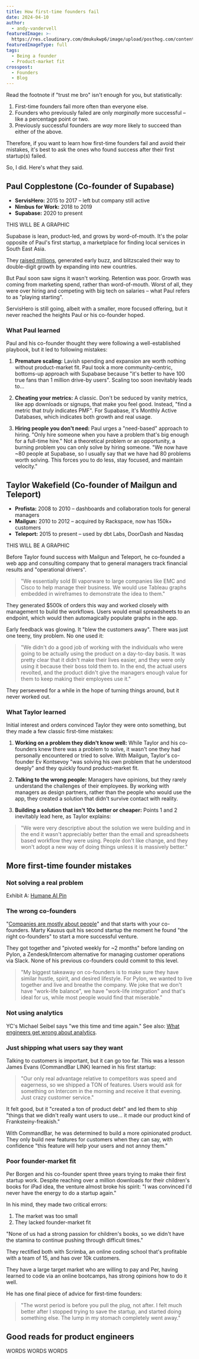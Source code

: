 ```yaml
---
title: How first-time founders fail
date: 2024-04-10
author:
  - andy-vandervell
featuredImage: >-
  https://res.cloudinary.com/dmukukwp6/image/upload/posthog.com/contents/images/newsletter/beyond-10x-engineer/super-hog.png
featuredImageType: full
tags:
  - Being a founder
  - Product-market fit
crosspost:
  - Founders
  - Blog
---
```


Read the footnote if "trust me bro" isn't enough for you, but statistically:

1. First-time founders fail more often than everyone else.
2. Founders who previously failed are only _marginally_ more successful – like a percentage point or two.
3. Previously successful founders are _way_ more likely to succeed than either of the above.

Therefore, if you want to learn how first-time founders fail and avoid their mistakes, it's best to ask the ones who found success after their first startup(s) failed. 

So, I did. Here's what they said.

## Paul Copplestone (Co-founder of Supabase)

- **ServisHero:** 2015 to 2017 – left but company still active
- **Nimbus for Work:** 2018 to 2019
- **Supabase:** 2020 to present

THIS WILL BE A GRAPHIC

Supabase is lean, product-led, and grows by word-of-mouth. It's the polar opposite of Paul's first startup, a marketplace for finding local services in South East Asia.

They [raised millions](https://techcrunch.com/2016/03/20/servishero-a-mobile-app-for-finding-local-services-in-southeast-asia-lands-2-7m/), generated early buzz, and blitzscaled their way to double-digit growth by expanding into new countries.

But Paul soon saw signs it wasn't working. Retention was poor. Growth was coming from marketing spend, rather than word-of-mouth. Worst of all, they were over hiring and competing with big tech on salaries – what Paul refers to as "playing starting".

ServisHero is still going, albeit with a smaller, more focused offering, but it never reached the heights Paul or his co-founder hoped.

### What Paul learned

Paul and his co-founder thought they were following a well-established playbook, but it led to following mistakes:

1. **Premature scaling:** Lavish spending and expansion are worth nothing without product-market fit. Paul took a more community-centric, bottoms-up approach with Supabase because "it's better to have 100 true fans than 1 million drive-by users". Scaling too soon inevitably leads to...

2. **Cheating your metrics:** A classic. Don't be seduced by vanity metrics, like app downloads or signups, that make you feel good. Instead, "find a metric that *truly* indicates PMF". For Supabase, it's Monthly Active Databases, which indicates both growth and real usage.

3. **Hiring people you don't need:** Paul urges a "need-based" approach to hiring. "Only hire someone when you have a problem that's big enough for a full-time hire." Not a theoretical problem or an opportunity, a burning problem you can only solve by hiring someone. "We now have ~80 people at Supabase, so I usually say that we have had 80 problems worth solving. This forces you to do less, stay focused, and maintain velocity."

## Taylor Wakefield (Co-founder of Mailgun and Teleport)

- **Profista:** 2008 to 2010 – dashboards and collaboration tools for general managers
- **Mailgun:** 2010 to 2012 – acquired by Rackspace, now has 150k+ customers
- **Teleport:** 2015 to present – used by dbt Labs, DoorDash and Nasdaq

THIS WILL BE A GRAPHIC

Before Taylor found success with Mailgun and Teleport, he co-founded a web app and consulting company that to general managers track financial results and "operational drivers". 

> "We essentially sold BI vaporware to large companies like EMC and Cisco to help manage their business. We would use Tableau graphs embedded in wireframes to demonstrate the idea to them."

They generated $500k of orders this way and worked closely with management to build the workflows. Users would email spreadsheets to an endpoint, which would then automagically populate graphs in the app. 

Early feedback was glowing. It "blew the customers away". There was just one teeny, tiny problem. No one used it:

> "We didn't do a good job of working with the individuals who were going to be actually using the product on a day-to-day basis. It was pretty clear that it didn't make their lives easier, and they were only using it because their boss told them to. In the end, the actual users revolted, and the product didn't give the managers enough value for them to keep making their employees use it."

They persevered for a while in the hope of turning things around, but it never worked out.

### What Taylor learned

Initial interest and orders convinced Taylor they were onto something, but they made a few classic first-time mistakes:

1. **Working on a problem they didn't know well:** While Taylor and his co-founders knew there was a problem to solve, it wasn't one they had personally encountered or tried to solve. With Mailgun, Taylor's co-founder Ev Kontsevoy "was solving his own problem that he understood deeply" and they quickly found product-market fit.

2. **Talking to the wrong people:** Managers have opinions, but they rarely understand the challenges of their employees. By working with managers as design partners, rather than the people who would use the app, they created a solution that didn't survive contact with reality.

3. **Building a solution that isn't 10x better or cheaper:** Points 1 and 2 inevitably lead here, as Taylor explains:

> "We were very descriptive about the solution we were building and in the end it wasn't appreciably better than the email and spreadsheets based workflow they were using. People don't like change, and they won't adopt a new way of doing things unless it is massively better."

## More first-time founder mistakes

### Not solving a real problem

Exhibit A: [Humane AI Pin](https://www.theverge.com/24126502/humane-ai-pin-review)

### The wrong co-founders

"[Companies are mostly about people](https://newsletter.posthog.com/p/what-we-learned-about-hiring-from)" and that starts with your co-founders. Marty Kausus quit his second startup the moment he found "the right co-founders" to start a more successful venture.

They got together and "pivoted weekly for ~2 months" before landing on Pylon, a Zendesk/Intercom alternative for managing customer operations via Slack. None of his previous co-founders could commit to this level.

> "My biggest takeaway on co-founders is to make sure they have similar hustle, spirit, and desired lifestyle. For Pylon, we wanted to live together and live and breathe the company. We joke that we don't have "work-life balance", we have "work-life integration" and that's ideal for us, while most people would find that miserable."

### Not using analytics

YC's Michael Seibel says "we this time and time again." See also: [What engineers get wrong about analytics](https://newsletter.posthog.com/p/what-engineers-get-wrong-about-analytics).

### Just shipping what users say they want

Talking to customers is important, but it can go too far. This was a lesson James Evans (CommandBar LINK) learned in his first startup:

> "Our only real advantage relative to competitors was speed and eagerness, so we shipped a TON of features. Users would ask for something on Intercom in the morning and receive it that evening. Just crazy customer service."

It felt good, but it "created a ton of product debt" and led them to ship "things that we didn't really want users to use... it made our product kind of Franksteiny-freakish." 

With CommandBar, he was determined to build a more opinionated product. They only build new features for customers when they can say, with confidence "this feature will help your users and not annoy them."

### Poor founder-market fit

Per Borgen and his co-founder spent three years trying to make their first startup work. Despite reaching over a million downloads for their children's books for iPad idea, the venture almost broke his spirit: "I was convinced I'd never have the energy to do a startup again."

In his mind, they made two critical errors:

1. The market was too small
2. They lacked founder-market fit

"None of us had a strong passion for children's books, so we didn't have the stamina to continue pushing through difficult times."

They rectified both with Scrimba, an online coding school that's profitable with a team of 15, and has over 10k customers. 

They have a large target market who are willing to pay and Per, having learned to code via an online bootcamps, has strong opinions how to do it well.

He has one final piece of advice for first-time founders:

> "The worst period is before you pull the plug, not after. I felt much better after I stopped trying to save the startup, and started doing something else. The lump in my stomach completely went away."

## Good reads for product engineers

WORDS WORDS WORDS